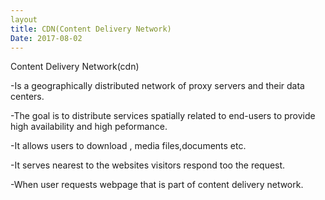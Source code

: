 ```yaml
---
layout
title: CDN(Content Delivery Network)
Date: 2017-08-02
---
```


Content Delivery Network(cdn)

-Is a geographically distributed network  of proxy servers and their data  centers.

-The goal is to distribute services spatially related to end-users  to provide  high availability  and high peformance.

-It allows users  to download , media files,documents etc.

-It serves  nearest to the websites  visitors  respond  too the  request.

-When user  requests webpage that is part of content delivery network. 

